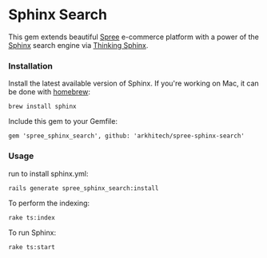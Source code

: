 Sphinx Search
=============

This gem extends beautiful [Spree](http://spreecommerce.com/) e-commerce platform with a power of the [Sphinx](http://sphinxsearch.com/) search engine via [Thinking Sphinx](http://pat.github.com/ts/en/).

### Installation

Install the latest available version of Sphinx. If you're working on Mac, it can be done with [homebrew](http://mxcl.github.com/homebrew/):

    brew install sphinx

Include this gem to your Gemfile:

    gem 'spree_sphinx_search', github: 'arkhitech/spree-sphinx-search'


### Usage
run to install sphinx.yml:

    rails generate spree_sphinx_search:install

To perform the indexing:

    rake ts:index

To run Sphinx:

    rake ts:start
